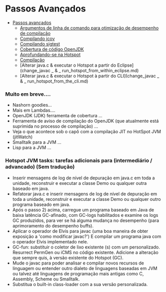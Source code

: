 # Passos Avançados


* [Passos avançados](advanced_steps.md)
    * [Argumentos de linha de comando para otimização de desempenho de compilação](command-line_arguments_for_build_performance_optimisation.md)
    * [Compilando jcov](building_jcov.md)
    * [Compilando sigtest](building_sigtest.md)
    * [Cobertura de código OpenJDK](openjdk_code_coverage.md)
    * [Aprofundando-se na Hotspot](deep-dive_hotspot_stuff.md)
    * [Compilação](compilador_stuff.md)
    * [Alterar java.c & executar o Hotspot a partir do Eclipse](change_javac _ & _ run_hotspot_from_within_eclipse.md)
    * [Alterar java.c & executar o Hotspot à partir do CLI](change_javac _ & _ run_hotspot_from_the_cli.md)
   
### Muito em breve.…

* Nashorn goodies…
* Mais em Lambdas….
* OpenJDK (JDK) ferramenta de cobertura ...
* Ferramenta de aviso de compilação do OpenJDK (que atualmente está suprimida no processo de compilação) ...
* Veja o que acontece sob o capô com a compilação JIT no HotSpot JVM (jitWatch)
* Smalltalk para a JVM ...
* Lisp para a JVM ...


### Hotspot JVM tasks: tarefas adicionais para (intermediário / advancado) (Sem tradução)

* Inserir mensagens de log de nível de depuração em java.c em toda a unidade, reconstruir e executar a classe Demo ou qualquer outra baseado em java.
* Refatorar java.c e inserir mensagens de log de nível de depuração em toda a unidade, reconstruir e executar a classe Demo ou qualquer outro programa baseado em java.
* Após o passo 2) acima, carregue um programa baseado em Java de baixa latência GC-afinado, com GC-logs habilitados e examine os logs GC produzidos, para ver se há alguma mudança no desempenho (para aprimoramento do desempenho buffs).
* Aplicar o operador de Elvis para javac (uma boa maneira de obter exposição a 'como modificar javac?') E compilar um programa java com o operador Elvis implementado nele.
* GC-fun: substituir o coletor de lixo existente (s) com um personalizado. Resurrect PermGen ou iCMS no código existente. Adicione a alteração que sempre quis, à versão existente do Hotspot (GC).
* Mude o javac para poder analisar e compilar novos recursos de linguagem ou entender outro dialeto de linguagens baseadas em JVM ou talvez até linguagens de programação mais antigas como C, Assembly, Scheme ou Smalltalk.
* Substitua o built-in class-loader com a sua versão personalizada.